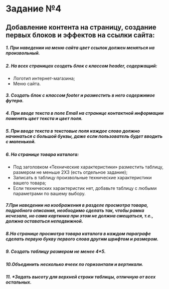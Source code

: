 # Задание №4
## Добавление контента на страницу, создание первых блоков и эффектов на ссылки сайта:
##### 1. При наведении на меню сайта цвет ссылок должен меняться на произвольный.
##### 2. На всех страницах создать блок с классом header, содержащий:
- Логотип интернет-магазина;
- Меню сайта.

##### 3. Создать блок с классом footer и разместить в него содержимое футера.

##### 4. При вводе текста в поле Email на странице контактной информации поменять цвет текста и цвет поля.

##### 5. При вводе текста в текстовые поля каждое слово должно начинаться с большой буквы, даже если пользователь будет вводить с маленькой.

##### 6. На странице товара каталога:

- Под заголовком «Технические характеристики» разместить таблицу, размером не меньше 2X3 (есть отдельное задание);
- Записать в таблицу произвольные технические характеристики вашего товара;
- Если технических характеристик нет, добавьте таблицу с любыми параметрами по вашему выбору.

##### 7.При наведении на изображения в разделе просмотра товара, подробного описания, необходимо сделать так, чтобы рамка исчезала, но сама картинка при этом не должна смещаться, т.е., должна оставаться неподвижной. 

##### 8.На странице просмотра товара каталога в каждом параграфе сделать первую букву первого слова другим шрифтом и размером.
##### 9. Создать таблицу размером не менее 4*5.
##### 10.Объединить несколько ячеек по горизонтали и вертикали.
##### 11. *Задать высоту для верхней строки таблицы, отличную от всех остальных.